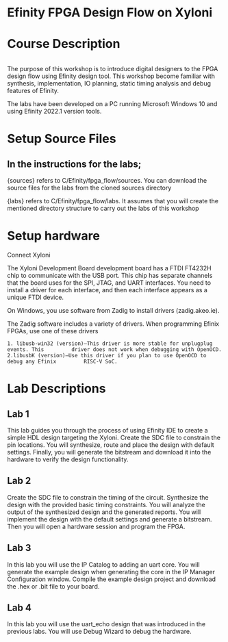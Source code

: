 # Efinity FPGA Design Flow on Xyloni


# Course Description
 
###### 
The purpose of this workshop is to introduce digital designers to the FPGA design flow using Efinity design tool. This workshop become familiar with synthesis, implementation, IO planning, static timing analysis and debug features of Efinity.

The labs have been developed on a PC running Microsoft Windows 10 and using Efinity 2022.1 version tools. 


#	Setup Source Files
## In the instructions for the labs;
{sources} refers to C/Efinity/fpga_flow/sources. You can download the source files for the labs from the cloned sources directory

{labs} refers to C/Efinity/fpga_flow/labs. It assumes that you will create the mentioned directory structure to carry out the labs of this workshop


# Setup hardware
Connect Xyloni 

 The Xyloni Development Board development board has a FTDI FT4232H chip to communicate with the USB port. This chip has separate channels that the board uses for the SPI, JTAG, and UART interfaces. You need to install a driver for each interface, and then each interface appears as a unique FTDI device.

 On Windows, you use software from Zadig to install drivers (zadig.akeo.ie). 

 The Zadig software includes a variety of drivers. When programming Efinix FPGAs, use one of these drivers

    1. libusb-win32 (version)—This driver is more stable for unplugplug events. This         driver does not work when debugging with OpenOCD.
    2.libusbK (version)—Use this driver if you plan to use OpenOCD to debug any Efinix         RISC-V SoC.


# Lab Descriptions

## Lab 1 

This lab guides you through the process of using Efinity IDE to create a simple HDL design targeting the Xyloni. Create the SDC file to constrain the pin locations. You will synthesize, route and place the design with default settings. Finally, you will generate the bitstream and download it into the hardware to verify the design functionality.

## Lab 2  

Create the SDC file to constrain the timing of the circuit. Synthesize the design with the provided basic timing constraints. You will analyze the output of the synthesized design and the generated reports. You will implement the design with the default settings and generate a bitstream. Then you will open a hardware session and program the FPGA. 

## Lab 3

In this lab you will use the IP Catalog to adding an uart core. You will generate the example design when generating the core in the IP Manager Configuration window. Compile the example design project and download the .hex or .bit file to your board.

## Lab 4

In this lab you will use the uart_echo design that was introduced in the previous labs. You will use Debug Wizard to debug the hardware.

## 
## 
